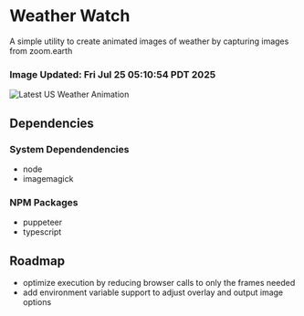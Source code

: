 # Weather Watch

A simple utility to create animated images of weather by capturing images from zoom.earth

### Image Updated: Fri Jul 25 05:10:54 PDT 2025

![Latest US Weather Animation](animations/2025-07-25.webp)

## Dependencies
### System Dependendencies
* node
* imagemagick
### NPM Packages
* puppeteer
* typescript

## Roadmap
* optimize execution by reducing browser calls to only the frames needed
* add environment variable support to adjust overlay and output image options
